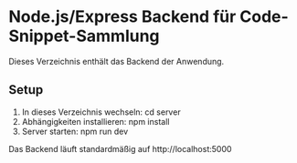 # Node.js/Express Backend für Code-Snippet-Sammlung

Dieses Verzeichnis enthält das Backend der Anwendung.

## Setup

1. In dieses Verzeichnis wechseln:
   cd server
2. Abhängigkeiten installieren:
   npm install
3. Server starten:
   npm run dev

Das Backend läuft standardmäßig auf http://localhost:5000
